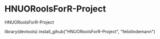 HNUORoolsForR-Project
==========================

HNUORoolsForR-Project

library(devtools)
install_gihub("HNUORoolsForR-Project", "felixlindemann") 

